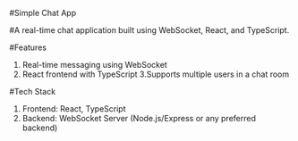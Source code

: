 #Simple Chat App

#A real-time chat application built using WebSocket, React, and TypeScript.

#Features
1. Real-time messaging using WebSocket
2. React frontend with TypeScript
3.Supports multiple users in a chat room

#Tech Stack
1. Frontend: React, TypeScript
2. Backend: WebSocket Server (Node.js/Express or any preferred backend)
